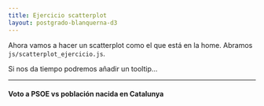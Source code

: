 ```yaml
---
title: Ejercicio scatterplot
layout: postgrado-blanquerna-d3
---
```


Ahora vamos a hacer un scatterplot como el que está en la home. Abramos
`js/scatterplot_ejercicio.js`.

Si nos da tiempo podremos añadir un tooltip…

---

#### Voto a PSOE vs población nacida en Catalunya

<div class="scatter-ejercicio">
	<div class="tooltip"></div>
</div>

<script src="/assets/postgrado-blanquerna-d3/javascript/scatterplot_ejercicio.js"></script>
